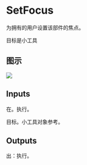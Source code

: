 # SetFocus

为拥有的用户设置该部件的焦点。

目标是小工具

## 图示

![]($-20221218-21360389.png)

## Inputs

在。执行。

目标。小工具对象参考。  

## Outputs

出：执行。
